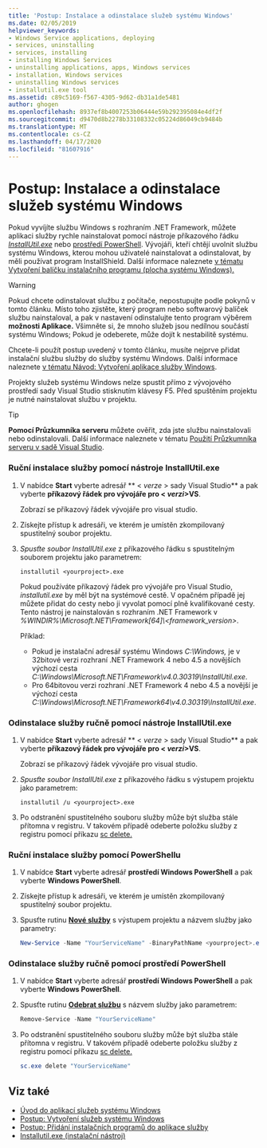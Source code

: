 ```yaml
---
title: 'Postup: Instalace a odinstalace služeb systému Windows'
ms.date: 02/05/2019
helpviewer_keywords:
- Windows Service applications, deploying
- services, uninstalling
- services, installing
- installing Windows Services
- uninstalling applications, apps, Windows services
- installation, Windows services
- uninstalling Windows services
- installutil.exe tool
ms.assetid: c89c5169-f567-4305-9d62-db31a1de5481
author: ghogen
ms.openlocfilehash: 8937ef8b4007253b06444e59b292395084e4df2f
ms.sourcegitcommit: d9470d8b2278b33108332c05224d86049cb9484b
ms.translationtype: MT
ms.contentlocale: cs-CZ
ms.lasthandoff: 04/17/2020
ms.locfileid: "81607916"
---
```

# <a name="how-to-install-and-uninstall-windows-services"></a>Postup: Instalace a odinstalace služeb systému Windows

Pokud vyvíjíte službu Windows s rozhraním .NET Framework, můžete aplikaci služby rychle nainstalovat pomocí nástroje příkazového řádku [*InstallUtil.exe*](../tools/installutil-exe-installer-tool.md) nebo [prostředí PowerShell](/powershell/scripting/overview). Vývojáři, kteří chtějí uvolnit službu systému Windows, kterou mohou uživatelé nainstalovat a odinstalovat, by měli používat program InstallShield. Další informace naleznete [v tématu Vytvoření balíčku instalačního programu (plocha systému Windows).](/visualstudio/deployment/deploying-applications-services-and-components#create-an-installer-package-windows-desktop)

> [!WARNING]
> Pokud chcete odinstalovat službu z počítače, nepostupujte podle pokynů v tomto článku. Místo toho zjistěte, který program nebo softwarový balíček službu nainstaloval, a pak v nastavení odinstalujte tento program výběrem **možnosti Aplikace.** Všimněte si, že mnoho služeb jsou nedílnou součástí systému Windows; Pokud je odeberete, může dojít k nestabilitě systému.

Chcete-li použít postup uvedený v tomto článku, musíte nejprve přidat instalační službu služby do služby systému Windows. Další informace naleznete [v tématu Návod: Vytvoření aplikace služby Windows](../windows-services/walkthrough-creating-a-windows-service-application-in-the-component-designer.md).

Projekty služeb systému Windows nelze spustit přímo z vývojového prostředí sady Visual Studio stisknutím klávesy F5. Před spuštěním projektu je nutné nainstalovat službu v projektu.

> [!TIP]
> **Pomocí Průzkumníka serveru** můžete ověřit, zda jste službu nainstalovali nebo odinstalovali. Další informace naleznete v tématu [Použití Průzkumníka serveru v sadě Visual Studio](https://support.microsoft.com/help/316649/how-to-use-the-server-explorer-in-visual-studio-net-and-visual-studio).

### <a name="install-your-service-manually-using-installutilexe-utility"></a>Ruční instalace služby pomocí nástroje InstallUtil.exe

1. V nabídce **Start** vyberte adresář ** \< *verze* > sady Visual Studio** a pak vyberte **příkazový řádek pro vývojáře pro \< *verzi*>VS**.

     Zobrazí se příkazový řádek vývojáře pro visual studio.

2. Získejte přístup k adresáři, ve kterém je umístěn zkompilovaný spustitelný soubor projektu.

3. *Spusťte soubor InstallUtil.exe* z příkazového řádku s spustitelným souborem projektu jako parametrem:

    ```console
    installutil <yourproject>.exe
    ```

     Pokud používáte příkazový řádek pro vývojáře pro Visual Studio, *installutil.exe* by měl být na systémové cestě. V opačném případě jej můžete přidat do cesty nebo ji vyvolat pomocí plně kvalifikované cesty. Tento nástroj je nainstalován s rozhraním .NET Framework v *%WINDIR%\Microsoft.NET\Framework[64]\\<framework_version\>*.

     Příklad:
     - Pokud je instalační adresář systému Windows *C:\Windows,* je v 32bitové verzi rozhraní .NET Framework 4 nebo 4.5 a novějších výchozí cesta *C:\Windows\Microsoft.NET\Framework\v4.0.30319\InstallUtil.exe*.
     - Pro 64bitovou verzi rozhraní .NET Framework 4 nebo 4.5 a novější je výchozí cesta *C:\Windows\Microsoft.NET\Framework64\v4.0.30319\InstallUtil.exe*.

### <a name="uninstall-your-service-manually-using-installutilexe-utility"></a>Odinstalace služby ručně pomocí nástroje InstallUtil.exe

1. V nabídce **Start** vyberte adresář ** \< *verze* > sady Visual Studio** a pak vyberte **příkazový řádek pro vývojáře pro \< *verzi*>VS**.

     Zobrazí se příkazový řádek vývojáře pro visual studio.

2. *Spusťte soubor InstallUtil.exe* z příkazového řádku s výstupem projektu jako parametrem:

    ```console
    installutil /u <yourproject>.exe
    ```

3. Po odstranění spustitelného souboru služby může být služba stále přítomna v registru. V takovém případě odeberte položku služby z registru pomocí příkazu [sc delete.](/windows-server/administration/windows-commands/sc-delete)

### <a name="install-your-service-manually-using-powershell"></a>Ruční instalace služby pomocí PowerShellu

1. V nabídce **Start** vyberte adresář **prostředí Windows PowerShell** a pak vyberte **Windows PowerShell**.

2. Získejte přístup k adresáři, ve kterém je umístěn zkompilovaný spustitelný soubor projektu.

3. Spusťte rutinu [**Nové služby**](/powershell/module/microsoft.powershell.management/new-service) s výstupem projektu a názvem služby jako parametry:

    ```powershell
    New-Service -Name "YourServiceName" -BinaryPathName <yourproject>.exe
    ```

### <a name="uninstall-your-service-manually-using-powershell"></a>Odinstalace služby ručně pomocí prostředí PowerShell

1. V nabídce **Start** vyberte adresář **prostředí Windows PowerShell** a pak vyberte **Windows PowerShell**.

2. Spusťte rutinu [**Odebrat službu**](/powershell/module/microsoft.powershell.management/remove-service) s názvem služby jako parametrem:

    ```powershell
    Remove-Service -Name "YourServiceName"
    ```

3. Po odstranění spustitelného souboru služby může být služba stále přítomna v registru. V takovém případě odeberte položku služby z registru pomocí příkazu [sc delete.](/windows-server/administration/windows-commands/sc-delete)

    ```powershell
    sc.exe delete "YourServiceName"
    ```

## <a name="see-also"></a>Viz také

- [Úvod do aplikací služeb systému Windows](../windows-services/introduction-to-windows-service-applications.md)
- [Postup: Vytvoření služeb systému Windows](../windows-services/how-to-create-windows-services.md)
- [Postup: Přidání instalačních programů do aplikace služby](../windows-services/how-to-add-installers-to-your-service-application.md)
- [Installutil.exe (instalační nástroj)](../tools/installutil-exe-installer-tool.md)

